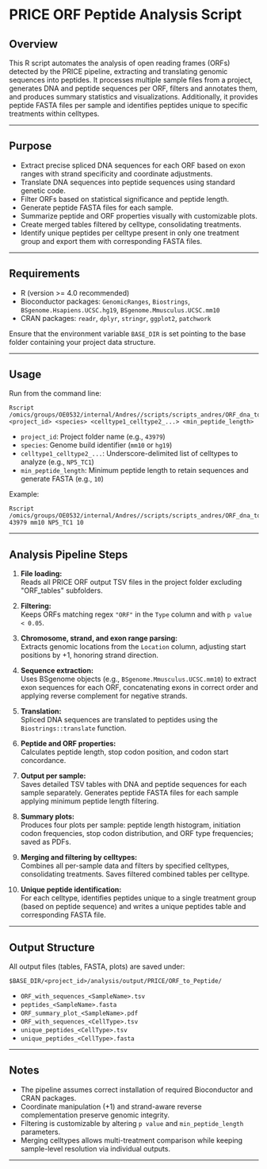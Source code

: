 # PRICE ORF Peptide Analysis Script

## Overview

This R script automates the analysis of open reading frames (ORFs) detected by the PRICE pipeline, extracting and translating genomic sequences into peptides. It processes multiple sample files from a project, generates DNA and peptide sequences per ORF, filters and annotates them, and produces summary statistics and visualizations. Additionally, it provides peptide FASTA files per sample and identifies peptides unique to specific treatments within celltypes.

---

## Purpose

- Extract precise spliced DNA sequences for each ORF based on exon ranges with strand specificity and coordinate adjustments.
- Translate DNA sequences into peptide sequences using standard genetic code.
- Filter ORFs based on statistical significance and peptide length.
- Generate peptide FASTA files for each sample.
- Summarize peptide and ORF properties visually with customizable plots.
- Create merged tables filtered by celltype, consolidating treatments.
- Identify unique peptides per celltype present in only one treatment group and export them with corresponding FASTA files.

---

## Requirements

- R (version >= 4.0 recommended)
- Bioconductor packages: `GenomicRanges`, `Biostrings`, `BSgenome.Hsapiens.UCSC.hg19`, `BSgenome.Mmusculus.UCSC.mm10`
- CRAN packages: `readr`, `dplyr`, `stringr`, `ggplot2`, `patchwork`

Ensure that the environment variable `BASE_DIR` is set pointing to the base folder containing your project data structure.

---

## Usage

Run from the command line:

```
Rscript /omics/groups/OE0532/internal/Andres//scripts/scripts_andres/ORF_dna_to_peptide_table_v2.r <project_id> <species> <celltype1_celltype2_...> <min_peptide_length>
```


- `project_id`: Project folder name (e.g., `43979`)
- `species`: Genome build identifier (`mm10` or `hg19`)
- `celltype1_celltype2_...`: Underscore-delimited list of celltypes to analyze (e.g., `NP5_TC1`)
- `min_peptide_length`: Minimum peptide length to retain sequences and generate FASTA (e.g., `10`)

Example:

```
Rscript /omics/groups/OE0532/internal/Andres//scripts/scripts_andres/ORF_dna_to_peptide_table_v2.r 43979 mm10 NP5_TC1 10
```

---

## Analysis Pipeline Steps

1. **File loading:**  
   Reads all PRICE ORF output TSV files in the project folder excluding "ORF_tables" subfolders.

2. **Filtering:**  
   Keeps ORFs matching regex `"ORF"` in the `Type` column and with `p value < 0.05`.

3. **Chromosome, strand, and exon range parsing:**  
   Extracts genomic locations from the `Location` column, adjusting start positions by +1, honoring strand direction.

4. **Sequence extraction:**  
   Uses BSgenome objects (e.g., `BSgenome.Mmusculus.UCSC.mm10`) to extract exon sequences for each ORF, concatenating exons in correct order and applying reverse complement for negative strands.

5. **Translation:**  
   Spliced DNA sequences are translated to peptides using the `Biostrings::translate` function.

6. **Peptide and ORF properties:**  
   Calculates peptide length, stop codon position, and codon start concordance.

7. **Output per sample:**  
   Saves detailed TSV tables with DNA and peptide sequences for each sample separately. Generates peptide FASTA files for each sample applying minimum peptide length filtering.

8. **Summary plots:**  
   Produces four plots per sample: peptide length histogram, initiation codon frequencies, stop codon distribution, and ORF type frequencies; saved as PDFs.

9. **Merging and filtering by celltypes:**  
   Combines all per-sample data and filters by specified celltypes, consolidating treatments. Saves filtered combined tables per celltype.

10. **Unique peptide identification:**  
    For each celltype, identifies peptides unique to a single treatment group (based on peptide sequence) and writes a unique peptides table and corresponding FASTA file.

---

## Output Structure

All output files (tables, FASTA, plots) are saved under:

```
$BASE_DIR/<project_id>/analysis/output/PRICE/ORF_to_Peptide/
```

- `ORF_with_sequences_<SampleName>.tsv`  
- `peptides_<SampleName>.fasta`  
- `ORF_summary_plot_<SampleName>.pdf`  
- `ORF_with_sequences_<CellType>.tsv`  
- `unique_peptides_<CellType>.tsv`  
- `unique_peptides_<CellType>.fasta`  

---

## Notes

- The pipeline assumes correct installation of required Bioconductor and CRAN packages.
- Coordinate manipulation (+1) and strand-aware reverse complementation preserve genomic integrity.
- Filtering is customizable by altering `p value` and `min_peptide_length` parameters.
- Merging celltypes allows multi-treatment comparison while keeping sample-level resolution via individual outputs.

---

